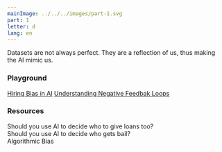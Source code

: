 ```yaml
---
mainImage: ../../../images/part-1.svg
part: 1
letter: d
lang: en
---
```


<div class="content">

Datasets are not always perfect. They are a reflection of us, thus making the AI mimic us.

### Playground

[Hiring Bias in AI](https://www.survivalofthebestfit.com/)
[Understanding Negative Feedbak Loops](https://negativefeedbackloops.github.io/)

### Resources
Should you use AI to decide who to give loans too?<br>
Should you use AI to decide who gets bail?<br>
Algorithmic Bias<br>

</div>
